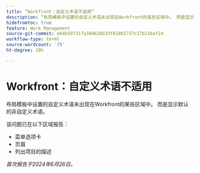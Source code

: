 ```yaml
---
title: “Workfront：自定义术语不适用”
description: “布局模板中设置的自定义术语未出现在Workfront的某些区域中。 而是显示默认的非自定义术语。 ”
hidefromtoc: true
feature: Work Management
source-git-commit: e64b507317a384626b33f81802737c17b210af24
workflow-type: tm+mt
source-wordcount: '75'
ht-degree: 10%

---
```



# Workfront：自定义术语不适用

布局模板中设置的自定义术语未出现在Workfront的某些区域中。 而是显示默认的非自定义术语。

该问题已在以下区域报告：

* 菜单选项卡
* 页眉
* 列出项目的描述

_首次报告于2024年6月26日。_
